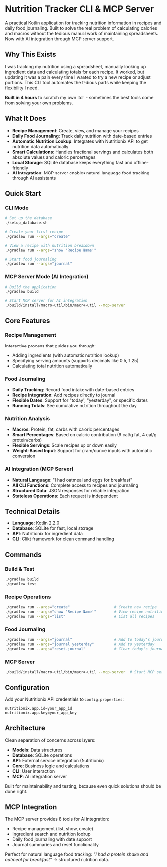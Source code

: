 # Nutrition Tracker CLI & MCP Server

A practical Kotlin application for tracking nutrition information in recipes and daily food journaling. Built to solve the real problem of calculating calories and macros without the tedious manual work of maintaining spreadsheets. Now with AI integration through MCP server support.

## Why This Exists

I was tracking my nutrition using a spreadsheet, manually looking up ingredient data and calculating totals for each recipe. It worked, but updating it was a pain every time I wanted to try a new recipe or adjust portions. This CLI tool automates the tedious parts while keeping the flexibility I need.

**Built in 4 hours** to scratch my own itch - sometimes the best tools come from solving your own problems.

## What It Does

- **Recipe Management**: Create, view, and manage your recipes
- **Daily Food Journaling**: Track daily nutrition with date-based entries
- **Automatic Nutrition Lookup**: Integrates with Nutritionix API to get nutrition data automatically
- **Smart Calculations**: Handles fractional servings and calculates both absolute values and caloric percentages
- **Local Storage**: SQLite database keeps everything fast and offline-friendly
- **AI Integration**: MCP server enables natural language food tracking through AI assistants

## Quick Start

### CLI Mode
```bash
# Set up the database
./setup_database.sh

# Create your first recipe
./gradlew run --args="create"

# View a recipe with nutrition breakdown
./gradlew run --args="show 'Recipe Name'"

# Start food journaling
./gradlew run --args="journal"
```

### MCP Server Mode (AI Integration)
```bash
# Build the application
./gradlew build

# Start MCP server for AI integration
./build/install/macro-util/bin/macro-util --mcp-server
```

## Core Features

### Recipe Management
Interactive process that guides you through:
- Adding ingredients (with automatic nutrition lookup)
- Specifying serving amounts (supports decimals like 0.5, 1.25)
- Calculating total nutrition automatically

### Food Journaling
- **Daily Tracking**: Record food intake with date-based entries
- **Recipe Integration**: Add recipes directly to journal
- **Flexible Dates**: Support for "today", "yesterday", or specific dates
- **Running Totals**: See cumulative nutrition throughout the day

### Nutrition Analysis
- **Macros**: Protein, fat, carbs with caloric percentages
- **Smart Percentages**: Based on caloric contribution (9 cal/g fat, 4 cal/g protein/carbs)
- **Flexible Servings**: Scale recipes up or down easily
- **Weight-Based Input**: Support for gram/ounce inputs with automatic conversion

### AI Integration (MCP Server)
- **Natural Language**: "I had oatmeal and eggs for breakfast"
- **All CLI Functions**: Complete access to recipes and journaling
- **Structured Data**: JSON responses for reliable integration
- **Stateless Operations**: Each request is independent

## Technical Details

- **Language**: Kotlin 2.2.0
- **Database**: SQLite for fast, local storage
- **API**: Nutritionix for ingredient data
- **CLI**: Clikt framework for clean command handling

## Commands

### Build & Test
```bash
./gradlew build
./gradlew test
```

### Recipe Operations
```bash
./gradlew run --args="create"                    # Create new recipe
./gradlew run --args="show 'Recipe Name'"        # View recipe nutrition
./gradlew run --args="list"                      # List all recipes
```

### Food Journaling
```bash
./gradlew run --args="journal"                   # Add to today's journal
./gradlew run --args="journal yesterday"         # Add to yesterday
./gradlew run --args="reset-journal"             # Clear today's journal
```

### MCP Server
```bash
./build/install/macro-util/bin/macro-util --mcp-server  # Start MCP server
```

## Configuration

Add your Nutritionix API credentials to `config.properties`:
```
nutritionix.app.id=your_app_id
nutritionix.app.key=your_app_key
```

## Architecture

Clean separation of concerns across layers:
- **Models**: Data structures
- **Database**: SQLite operations
- **API**: External service integration (Nutritionix)
- **Core**: Business logic and calculations
- **CLI**: User interaction
- **MCP**: AI integration server

Built for maintainability and testing, because even quick solutions should be done right.

## MCP Integration

The MCP server provides 8 tools for AI integration:
- Recipe management (list, show, create)
- Ingredient search and nutrition lookup
- Daily food journaling with date support
- Journal summaries and reset functionality

Perfect for natural language food tracking: *"I had a protein shake and oatmeal for breakfast"* → structured nutrition data.
